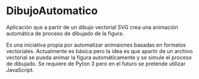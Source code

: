 DibujoAutomatico
================

Aplicación que a partir de un dibujo vectorial SVG crea una animación automática de proceso de dibujado de la figura.

Es una iniciativa propia por automatizar animaiones basadas en formatos vectoriales.
Actualmente es básica pero la idea es que apartir de un archivo vectorial se pueda animar la figura automáticamente y se simule el proceso de dibujado.
Se requiere de Pyton 3 pero en el futuro se pretende utilizar JavaScript.
